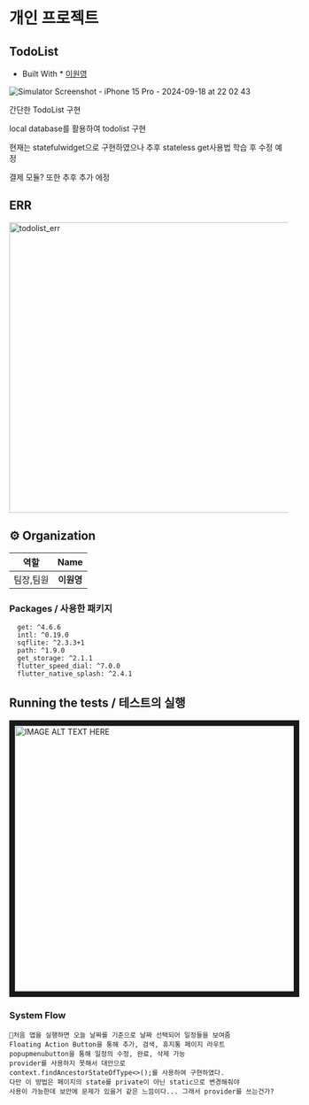 
# 개인 프로젝트 



## TodoList
- Built With * [이원영](https://github.com/Leewonyooung)

![Simulator Screenshot - iPhone 15 Pro - 2024-09-18 at 22 02 43](https://github.com/user-attachments/assets/4ab0779b-2320-4b17-91a4-8731449a2a75)


간단한 TodoList 구현

local database를 활용하여 todolist 구현

현재는 statefulwidget으로 구현하였으나 
추후 stateless get사용법 학습 후 수정 예정

결제 모듈? 또한 추후 추가 에정

## ERR

<img width="525" alt="todolist_err" src="https://github.com/user-attachments/assets/9abf7bf9-c6d4-49e3-94f2-ba5e43378b21">


## ⚙ Organization

|    역할   |           Name           | 
|  :-----: | :----------------------: | 
|  팀장,팀원 | <center> **이원영** </center> | 

### Packages / 사용한 패키지

```
  get: ^4.6.6
  intl: ^0.19.0
  sqflite: ^2.3.3+1
  path: ^1.9.0
  get_storage: ^2.1.1
  flutter_speed_dial: ^7.0.0
  flutter_native_splash: ^2.4.1
```

## Running the tests / 테스트의 실행

<a href="http://www.youtube.com/watch?feature=player_embedded&v=SKye2skBr7U
" target="_blank"><img src="http://img.youtube.com/vi/SKye2skBr7U/0.jpg" 
alt="IMAGE ALT TEXT HERE" width="720" height="480" border="10" /></a>


### System Flow

```
처음 앱을 실행하면 오늘 날짜를 기준으로 날짜 선택되어 일정들을 보여줌
Floating Action Button을 통해 추가, 검색, 휴지통 페이지 라우트
popupmenubutton을 통해 일정의 수정, 완료, 삭제 가능
provider를 사용하지 못해서 대안으로
context.findAncestorStateOfType<>();를 사용하여 구현하였다.
다만 이 방법은 페이지의 state를 private이 아닌 static으로 변경해줘야
사용이 가능한데 보안에 문제가 있을거 같은 느낌이다... 그래서 provider를 쓰는건가?

```
